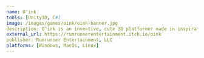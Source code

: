 ```yaml
---
name: O'ink
tools: [Unity3D, C#]
image: /images/games/oink/oink-banner.jpg
description: O’ink is an inventive, cute 3D platformer made in inspiration of the classic 3D platformer titles  such as Super Mario N64, Spyro, and the THQ Spongebob series.
external_url: https://rumrunnerentertainment.itch.io/oink
publisher: Rumrunner Entertainment, LLC
platforms: [Windows, MacOs, Linux]
---
```


